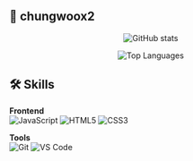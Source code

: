 ## 👋 chungwoox2

<div align="center">

![GitHub stats](https://github-readme-stats.vercel.app/api?username=chungwoox2&show_icons=true&theme=radical&hide_border=true)

![Top Languages](https://github-readme-stats.vercel.app/api/top-langs/?username=chungwoox2&layout=compact&theme=radical&hide_border=true)

</div>

## 🛠️ Skills

**Frontend**  
![JavaScript](https://img.shields.io/badge/JavaScript-F7DF1E?style=flat&logo=javascript&logoColor=black)
![HTML5](https://img.shields.io/badge/HTML5-E34F26?style=flat&logo=html5&logoColor=white)
![CSS3](https://img.shields.io/badge/CSS3-1572B6?style=flat&logo=css3&logoColor=white)

**Tools**  
![Git](https://img.shields.io/badge/Git-F05032?style=flat&logo=git&logoColor=white)
![VS Code](https://img.shields.io/badge/VS%20Code-007ACC?style=flat&logo=visual-studio-code&logoColor=white)
